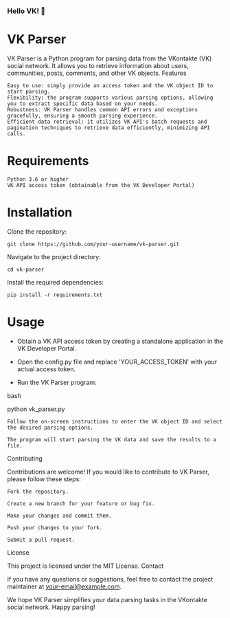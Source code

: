 ### Hello VK! 👋

# VK Parser

VK Parser is a Python program for parsing data from the VKontakte (VK) social network. It allows you to retrieve information about users, communities, posts, comments, and other VK objects.
Features

    Easy to use: simply provide an access token and the VK object ID to start parsing.
    Flexibility: the program supports various parsing options, allowing you to extract specific data based on your needs.
    Robustness: VK Parser handles common API errors and exceptions gracefully, ensuring a smooth parsing experience.
    Efficient data retrieval: it utilizes VK API's batch requests and pagination techniques to retrieve data efficiently, minimizing API calls.

# Requirements

    Python 3.6 or higher
    VK API access token (obtainable from the VK Developer Portal)

# Installation


   Clone the repository:

    git clone https://github.com/your-username/vk-parser.git

   Navigate to the project directory:

    cd vk-parser

   Install the required dependencies:


    pip install -r requirements.txt

# Usage

   - Obtain a VK API access token by creating a standalone application in the VK Developer Portal.

   - Open the config.py file and replace 'YOUR_ACCESS_TOKEN' with your actual access token.

   - Run the VK Parser program:

bash

python vk_parser.py

    Follow the on-screen instructions to enter the VK object ID and select the desired parsing options.

    The program will start parsing the VK data and save the results to a file.

Contributing

Contributions are welcome! If you would like to contribute to VK Parser, please follow these steps:

    Fork the repository.

    Create a new branch for your feature or bug fix.

    Make your changes and commit them.

    Push your changes to your fork.

    Submit a pull request.

License

This project is licensed under the MIT License.
Contact

If you have any questions or suggestions, feel free to contact the project maintainer at your-email@example.com.

We hope VK Parser simplifies your data parsing tasks in the VKontakte social network. Happy parsing!

